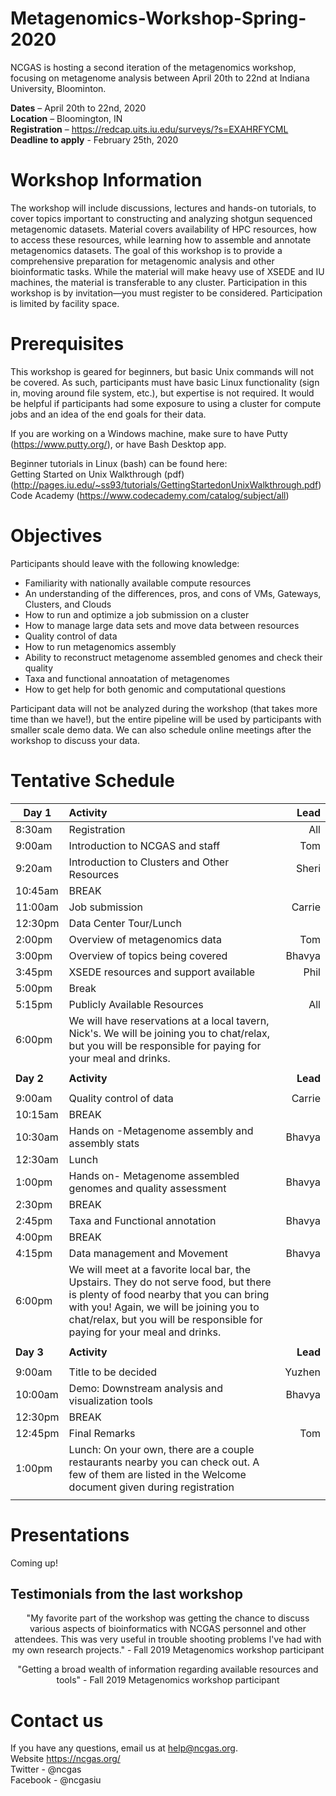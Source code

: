 # Metagenomics-Workshop-Spring-2020
NCGAS is hosting a second iteration of the metagenomics workshop, focusing on metagenome analysis between April 20th to 22nd at Indiana University, Bloominton. 

**Dates** – April 20th to 22nd, 2020 \
**Location** – Bloomington, IN \
**Registration** – https://redcap.uits.iu.edu/surveys/?s=EXAHRFYCML \
**Deadline to apply** - February 25th, 2020 

# Workshop Information 
The workshop will include discussions, lectures and hands-on tutorials, to cover topics important to constructing and analyzing shotgun sequenced metagenomic datasets. Material covers availability of HPC resources, how to access these resources, while learning how to assemble and annotate metagenomics datasets. The goal of this workshop is to provide a comprehensive preparation for metagenomic analysis and other bioinformatic tasks.
While the material will make heavy use of XSEDE and IU machines, the material is transferable to any cluster.
Participation in this workshop is by invitation—you must register to be considered. Participation is limited by facility space.

# Prerequisites
This workshop is geared for beginners, but basic Unix commands will not be covered. As such, participants must have basic Linux functionality (sign in, moving around file system, etc.), but expertise is not required. It would be helpful if participants had some exposure to using a cluster for compute jobs and an idea of the end goals for their data.

If you are working on a Windows machine, make sure to have Putty (https://www.putty.org/), or have Bash Desktop app. 

Beginner tutorials in Linux (bash) can be found here: \
Getting Started on Unix Walkthrough (pdf) (http://pages.iu.edu/~ss93/tutorials/GettingStartedonUnixWalkthrough.pdf) \
Code Academy (https://www.codecademy.com/catalog/subject/all) 

# Objectives
Participants should leave with the following knowledge:
- Familiarity with nationally available compute resources
- An understanding of the differences, pros, and cons of VMs, Gateways, Clusters, and Clouds
- How to run and optimize a job submission on a cluster 
- How to manage large data sets and move data between resources 
- Quality control of data
- How to run metagenomics assembly
- Ability to reconstruct metagenome assembled genomes and check their quality 
- Taxa and functional annoatation of metagenomes 
- How to get help for both genomic and computational questions 

Participant data will not be analyzed during the workshop (that takes more time than we have!), but the entire pipeline will be used by participants with smaller scale demo data. We can also schedule online meetings after the workshop to discuss your data. 

# Tentative Schedule 
|**Day 1**			 |**Activity**							                                |**Lead**|
|---------------|:----------------------------------------------------------|-----:|
|8:30am 		    |Registration							                                  |All   |
|9:00am		      |Introduction to NCGAS and staff			                      |Tom   | 
|9:20am		      |Introduction to Clusters and Other Resources		            |Sheri |
|10:45am		    |BREAK                                                      |      |
|11:00am		    |Job submission						                                |Carrie|
|12:30pm		    |Data Center Tour/Lunch                                     |      |
|2:00pm		      |Overview of metagenomics data				                        |Tom|
|3:00pm		      |Overview of topics being covered	                        |Bhavya|
|3:45pm         |XSEDE resources and support available                      |Phil |
|5:00pm        |Break                                                       |    |
|5:15pm		      |Publicly Available Resources					                      |All   |
|6:00pm         |We will have reservations at a local tavern, Nick's.  We will be joining you to chat/relax, but you will be responsible for paying for your meal and drinks.                                        |      |
|               |                                                           |      |
|**Day 2**		  |**Activity**		                                            |**Lead**|
|               |                                                           |      |
|9:00am         |Quality control of data                 |Carrie   |
|10:15am        |BREAK                                                      |      |
|10:30am        |Hands on -Metagenome assembly and assembly stats                 |Bhavya|
|12:30am		    |Lunch	                  			                            |      |
|1:00pm         |Hands on- Metagenome assembled genomes	and quality assessment |Bhavya|
|2:30pm		      |BREAK                                                      |      |
|2:45pm		    |Taxa and Functional annotation                             | Bhavya|
|4:00pm		    |BREAK                                                      |      |
|4:15pm		    |Data management and Movement                               |Bhavya|
|6:00pm         |We will meet at a favorite local bar, the Upstairs.  They do not serve food, but there is plenty of food nearby that you can bring with you!  Again, we will be joining you to chat/relax, but you will be responsible for paying for your meal and drinks.                                                                               |      |
|               |                                                           |      |
|**Day 3**		  |**Activity**		                                            |**Lead**|
|               |                                                           |      |
|9:00am         |Title to be decided                                    |Yuzhen|
|10:00am        |Demo: Downstream analysis and visualization tools         | Bhavya  |
|12:30pm        |BREAK                                                   |       |
|12:45pm        |Final Remarks                                              |Tom   |
|1:00pm        |Lunch: On your own, there are a couple restaurants nearby you can check out. A few of them are listed in the Welcome document given during registration                                          |      |
|               |                                                           |      |
# Presentations 
Coming up!

## Testimonials from the last workshop 
<p align="center"> 
  "My favorite part of the workshop was getting the chance to discuss various aspects of bioinformatics with NCGAS personnel and other attendees. This was very useful in trouble shooting problems I've had with my own research projects." - Fall 2019 Metagenomics workshop participant </p>
  
<p align="center"> "Getting a broad wealth of information regarding available resources and tools" - Fall 2019 Metagenomics workshop participant </p>

# Contact us 
If you have any questions, email us at help@ncgas.org.  \
Website https://ncgas.org/
\
Twitter - @ncgas \
Facebook - @ncgasiu

